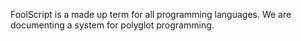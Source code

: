 FoolScript is a made up term for all programming languages. We are documenting a system for polyglot programming.